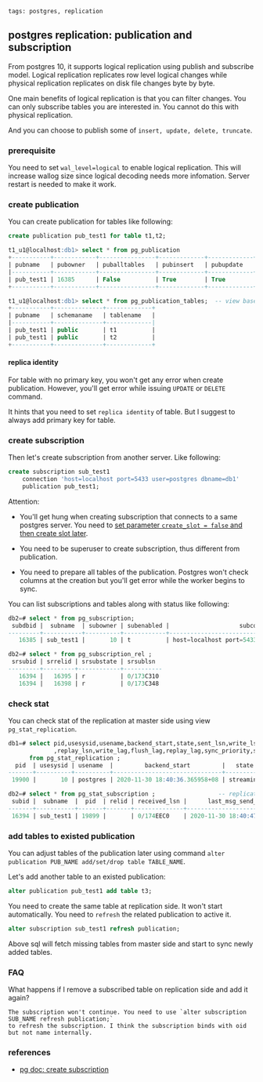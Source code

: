 ```metadata
tags: postgres, replication
```

## postgres replication: publication and subscription

From postgres 10, it supports logical replication using publish and subscribe model.
 Logical replication replicates row level logical changes while physical replication
 replicates on disk file changes byte by byte.

One main benefits of logical replication is that you can filter changes. You can only
 subscribe tables you are interested in. You cannot do this with physical replication.

And you can choose to publish some of `insert, update, delete, truncate`.

### prerequisite
You need to set `wal_level=logical` to enable logical replication. This will increase
 wallog size since logical decoding needs more infomation. Server restart is needed
 to make it work.

### create publication
You can create publication for tables like following:

```sql
create publication pub_test1 for table t1,t2;

t1_u1@localhost:db1> select * from pg_publication
+-----------+------------+----------------+-------------+-------------+-------------+
| pubname   | pubowner   | puballtables   | pubinsert   | pubupdate   | pubdelete   |
|-----------+------------+----------------+-------------+-------------+-------------|
| pub_test1 | 16385      | False          | True        | True        | True        |
+-----------+------------+----------------+-------------+-------------+-------------+

t1_u1@localhost:db1> select * from pg_publication_tables;  -- view based on pg_publication_rel
+-----------+--------------+-------------+
| pubname   | schemaname   | tablename   |
|-----------+--------------+-------------|
| pub_test1 | public       | t1          |
| pub_test1 | public       | t2          |
+-----------+--------------+-------------+
```

#### replica identity
For table with no primary key, you won't get any error when create publication. However,
 you'll get error while issuing `UPDATE` or `DELETE` command.

It hints that you need to set `replica identity` of table. But I suggest to always add
 primary key for table.

### create subscription
Then let's create subscription from another server. Like following:

```sql
create subscription sub_test1
    connection 'host=localhost port=5433 user=postgres dbname=db1'
    publication pub_test1;
```

Attention:

- You'll get hung when creating subscription that connects to a same postgres server.
You need to [set parameter `create_slot = false` and then create slot later](https://www.postgresql.org/docs/12/sql-createsubscription.html).

- You need to be superuser to create subscription, thus different from publication.

- You need to prepare all tables of the publication. Postgres won't check columns at the
 creation but you'll get error while the worker begins to sync.

You can list subscriptions and tables along with status like following:

```sql
db2=# select * from pg_subscription;
 subdbid |  subname  | subowner | subenabled |                    subconninfo                    | subslotname | subsynccommit | subpublications
---------+-----------+----------+------------+---------------------------------------------------+-------------+---------------+-----------------
   16385 | sub_test1 |       10 | t          | host=localhost port=5433 user=postgres dbname=db1 | sub_test1   | off           | {pub_test1}

db2=# select * from pg_subscription_rel ;
 srsubid | srrelid | srsubstate | srsublsn
---------+---------+------------+-----------
   16394 |   16395 | r          | 0/173C310
   16394 |   16398 | r          | 0/173C348
```

### check stat
You can check stat of the replication at master side using view `pg_stat_replication`.

```sql
db1=# select pid,usesysid,usename,backend_start,state,sent_lsn,write_lsn,flush_lsn
             ,replay_lsn,write_lag,flush_lag,replay_lag,sync_priority,sync_state
      from pg_stat_replication ;
  pid  | usesysid | usename  |         backend_start         |   state   | sent_lsn  | write_lsn | flush_lsn | replay_lsn | write_lag | flush_lag | replay_lag | sync_priority | sync_state
-------+----------+----------+-------------------------------+-----------+-----------+-----------+-----------+------------+-----------+-----------+------------+---------------+------------
 19900 |       10 | postgres | 2020-11-30 18:40:36.365958+08 | streaming | 0/174EEC0 | 0/174EEC0 | 0/174EEC0 | 0/174EEC0  |           |           |            |             0 | async

db2=# select * from pg_stat_subscription ;                  -- replication side
 subid |  subname  |  pid  | relid | received_lsn |      last_msg_send_time       |     last_msg_receipt_time     | latest_end_lsn |        latest_end_time
-------+-----------+-------+-------+--------------+-------------------------------+-------------------------------+----------------+-------------------------------
 16394 | sub_test1 | 19899 |       | 0/174EEC0    | 2020-11-30 18:40:47.735425+08 | 2020-11-30 18:40:47.735549+08 | 0/174EEC0      | 2020-11-30 18:40:47.735425+08
```

### add tables to existed publication
You can adjust tables of the publication later using command `alter publication PUB_NAME add/set/drop table TABLE_NAME`.

Let's add another table to an existed publication:

```sql
alter publication pub_test1 add table t3;
```

You need to create the same table at replication side. It won't start automatically.
 You need to `refresh` the related publication to active it.

```sql
alter subscription sub_test1 refresh publication;
```

Above sql will fetch missing tables from master side and start to sync newly added tables.


### FAQ
What happens if I remove a subscribed table on replication side and add it again?

    The subscription won't continue. You need to use `alter subscription SUB_NAME refresh publication;`
    to refresh the subscription. I think the subscription binds with oid but not name internally.


### references
- [pg doc: create subscription](https://www.postgresql.org/docs/12/sql-createsubscription.html)

